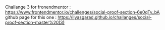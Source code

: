 Challange 3 for fronendmentor : https://www.frontendmentor.io/challenges/social-proof-section-6e0qTv_bA
github page for this one : https://ilyasgarad.github.io/challanges/social-proof-section-master%20(3)
